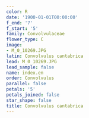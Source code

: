 ```yaml
---
color: R
date: '1900-01-01T00:00:00'
f_end: '7'
f_start: '5'
family: Convolvulaceae
flower_type: C
image:
- M_0_10269.JPG
latin: Convolvulus cantabrica
lead: M_0_10269.JPG
lead_sample: false
name: index.en
order: Convolvulus
parallel: false
petals: '5'
petals_joined: false
star_shape: false
title: Convolvulus cantabrica
---
```

